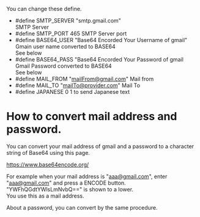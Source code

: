 You can change these define.

- #define SMTP_SERVER "smtp.gmail.com"   
SMTP Server   
- #define SMTP_PORT   465
SMTP Server port   
- #define BASE64_USER "Base64 Encorded Your Username of gmail"
Gmain user name converted to BASE64   
See below   
- #define BASE64_PASS "Base64 Encorded Your Password of gmail
Gmail Password converted to BASE64   
See below   
- #define MAIL_FROM   "mailFrom@gmail.com"
Mail from   
- #define MAIL_TO     "mailTo@provider.com"
Mail To   
- #define JAPANESE    0
1 to send Japanese text   


# How to convert mail address and password.

You can convert your mail address of gmail and a password to a character string of Base64 using this page.

https://www.base64encode.org/

For example when your mail address is "aaa@gmail.com", enter "aaa@gmail.com" and press a ENCODE button.    
"YWFhQGdtYWlsLmNvbQ==" is shown to a lower.   
You use this as a mail address.   

About a password, you can convert by the same procedure.   
